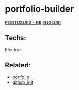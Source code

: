 # portfolio-builder

 [PORTUGUES - BR](READMES/README-br.md)
 [ENGLISH](READMES/README-en.md)


## Techs: 

Electron


## Related:
- [portfolio](https://github.com/emilymarquessalum/portfolio)
- [github_init](https://github.com/emilymarquessalum/github_init) 



